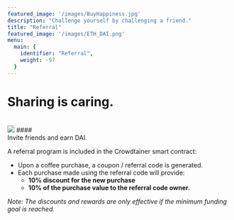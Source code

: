 ```yaml
---
featured_image: '/images/BuyHappiness.jpg'
description: "Challenge yourself by challenging a friend."
title: "Referral"
featured_image: '/images/ETH_DAI.png'
menu:
  main: {
    identifier: "Referral",
    weight: -97
  }
---
```


# <div class="tc">Sharing is caring.</div>
<br /> 
<img class="img50-50 center" src="/images/DAI_120.png">
<!-- ![DAI Symbol](/images/DAI_120.png "DAI symbol") -->
#### <div class="tc">Invite friends and earn DAI.</div>

A referral program is included in the Crowdtainer smart contract:

* Upon a coffee purchase, a coupon / referral code is generated.
* Each purchase made using the referral code will provide:
  *  **10% discount for the new purchase**
  *  **10% of the purchase value to the referral code owner.**

*Note: The discounts and rewards are only effective if the minimum funding goal is reached.* 